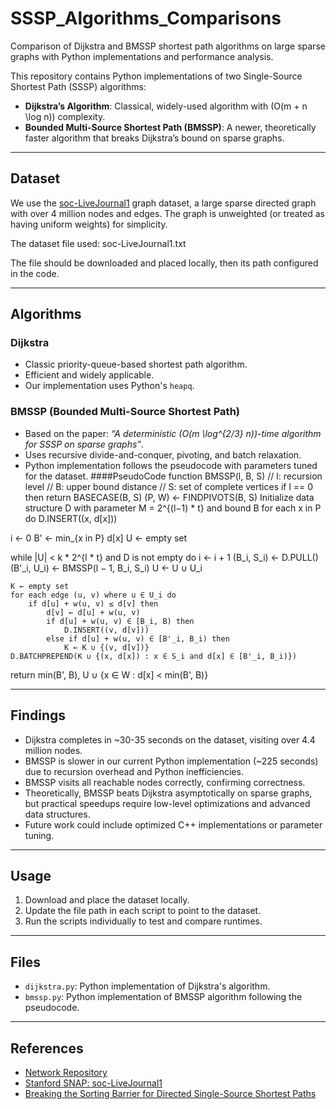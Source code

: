 # SSSP_Algorithms_Comparisons
Comparison of Dijkstra and BMSSP shortest path algorithms on large sparse graphs with Python implementations and performance analysis.

This repository contains Python implementations of two Single-Source Shortest Path (SSSP) algorithms:

- **Dijkstra’s Algorithm**: Classical, widely-used algorithm with \(O(m + n \log n)\) complexity.
- **Bounded Multi-Source Shortest Path (BMSSP)**: A newer, theoretically faster algorithm that breaks Dijkstra’s bound on sparse graphs.

---

## Dataset

We use the [soc-LiveJournal1](https://snap.stanford.edu/data/soc-LiveJournal1.html) graph dataset, a large sparse directed graph with over 4 million nodes and edges. The graph is unweighted (or treated as having uniform weights) for simplicity.

The dataset file used: soc-LiveJournal1.txt

The file should be downloaded and placed locally, then its path configured in the code.

---

## Algorithms

### Dijkstra

- Classic priority-queue-based shortest path algorithm.
- Efficient and widely applicable.
- Our implementation uses Python's `heapq`.

### BMSSP (Bounded Multi-Source Shortest Path)

- Based on the paper: *“A deterministic \(O(m \log^{2/3} n)\)-time algorithm for SSSP on sparse graphs”*.
- Uses recursive divide-and-conquer, pivoting, and batch relaxation.
- Python implementation follows the pseudocode with parameters tuned for the dataset.
####PseudoCode
function BMSSP(l, B, S)
// l: recursion level
// B: upper bound distance
// S: set of complete vertices
if l == 0 then
return BASECASE(B, S)
(P, W) ← FINDPIVOTS(B, S)
Initialize data structure D with parameter M = 2^{(l−1) * t} and bound B
for each x in P do
    D.INSERT((x, d[x]))

i ← 0
B' ← min_{x in P} d[x]
U ← empty set

while |U| < k * 2^{l * t} and D is not empty do
    i ← i + 1
    (B_i, S_i) ← D.PULL()
    (B'_i, U_i) ← BMSSP(l − 1, B_i, S_i)
    U ← U ∪ U_i

    K ← empty set
    for each edge (u, v) where u ∈ U_i do
        if d[u] + w(u, v) ≤ d[v] then
            d[v] ← d[u] + w(u, v)
            if d[u] + w(u, v) ∈ [B_i, B) then
                D.INSERT((v, d[v]))
            else if d[u] + w(u, v) ∈ [B'_i, B_i) then
                K ← K ∪ {(v, d[v])}
    D.BATCHPREPEND(K ∪ {(x, d[x]) : x ∈ S_i and d[x] ∈ [B'_i, B_i)})

return min(B', B), U ∪ {x ∈ W : d[x] < min(B', B)}

---

## Findings

- Dijkstra completes in ~30-35 seconds on the dataset, visiting over 4.4 million nodes.
- BMSSP is slower in our current Python implementation (~225 seconds) due to recursion overhead and Python inefficiencies.
- BMSSP visits all reachable nodes correctly, confirming correctness.
- Theoretically, BMSSP beats Dijkstra asymptotically on sparse graphs, but practical speedups require low-level optimizations and advanced data structures.
- Future work could include optimized C++ implementations or parameter tuning.

---

## Usage

1. Download and place the dataset locally.
2. Update the file path in each script to point to the dataset.
3. Run the scripts individually to test and compare runtimes.

---

## Files

- `dijkstra.py`: Python implementation of Dijkstra's algorithm.
- `bmssp.py`: Python implementation of BMSSP algorithm following the pseudocode.

---


## References

- [Network Repository](https://networkrepository.com/)
- [Stanford SNAP: soc-LiveJournal1](https://snap.stanford.edu/data/soc-LiveJournal1.html)
- [Breaking the Sorting Barrier for Directed Single-Source Shortest Paths](https://www.alphaxiv.org/abs/2504.17033?s=08)
